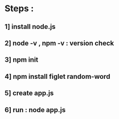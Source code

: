 # Steps :
## 1] install node.js 
## 2] node -v , npm -v : version check
## 3] npm init 
## 4] npm install figlet random-word
## 5] create app.js
## 6] run : node app.js

